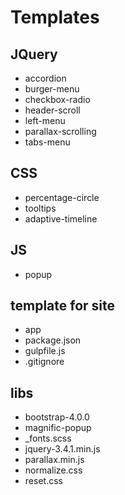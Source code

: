 # Templates
 
## JQuery
* accordion
* burger-menu
* checkbox-radio
* header-scroll
* left-menu
* parallax-scrolling
* tabs-menu

## CSS
* percentage-circle
* tooltips
* adaptive-timeline

## JS
* popup

## template for site
* app
* package.json
* gulpfile.js
* .gitignore

## libs
* bootstrap-4.0.0
* magnific-popup
*  _fonts.scss
* jquery-3.4.1.min.js
* parallax.min.js
* normalize.css
* reset.css
